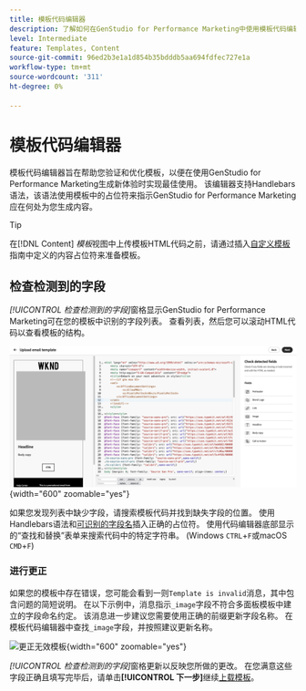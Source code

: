 ```yaml
---
title: 模板代码编辑器
description: 了解如何在GenStudio for Performance Marketing中使用模板代码编辑器。
level: Intermediate
feature: Templates, Content
source-git-commit: 96ed2b3e1a1d854b35bdddb5aa694fdfec727e1a
workflow-type: tm+mt
source-wordcount: '311'
ht-degree: 0%

---
```


# 模板代码编辑器

模板代码编辑器旨在帮助您验证和优化模板，以便在使用GenStudio for Performance Marketing生成新体验时实现最佳使用。 该编辑器支持Handlebars语法，该语法使用模板中的占位符来指示GenStudio for Performance Marketing应在何处为您生成内容。

>[!TIP]
>
>在[!DNL Content] _模板_&#x200B;视图中上传模板HTML代码之前，请通过插入[自定义模板](customize-template.md)指南中定义的内容占位符来准备模板。

## 检查检测到的字段

_[!UICONTROL 检查检测到的字段]_&#x200B;窗格显示GenStudio for Performance Marketing可在您的模板中识别的字段列表。 查看列表，然后您可以滚动HTML代码以查看模板的结构。

![代码编辑器视图](/help/assets/template-detected-fields.png "检查检测到的字段"){width="600" zoomable="yes"}

如果您发现列表中缺少字段，请搜索模板代码并找到缺失字段的位置。 使用Handlebars语法和[可识别的字段名](/help/user-guide/content/customize-template.md#recognized-field-names)插入正确的占位符。 使用代码编辑器底部显示的“查找和替换”表单来搜索代码中的特定字符串。 (Windows `CTRL`+`F`或macOS `CMD`+`F`)

### 进行更正

如果您的模板中存在错误，您可能会看到一则`Template is invalid`消息，其中包含问题的简短说明。 在以下示例中，消息指示`_image`字段不符合多面板模板中建立的字段命名约定。 该消息进一步建议您需要使用正确的前缀更新字段名称。 在模板代码编辑器中查找`_image`字段，并按照建议更新名称。

![更正无效模板](/help/assets/animation/template-code-editor.gif){width="600" zoomable="yes"}

_[!UICONTROL 检查检测到的字段]_&#x200B;窗格更新以反映您所做的更改。 在您满意这些字段正确且填写完毕后，请单击&#x200B;**[!UICONTROL 下一步]**&#x200B;继续[上载模板](/help/user-guide/content/use-templates.md#add-a-template)。
